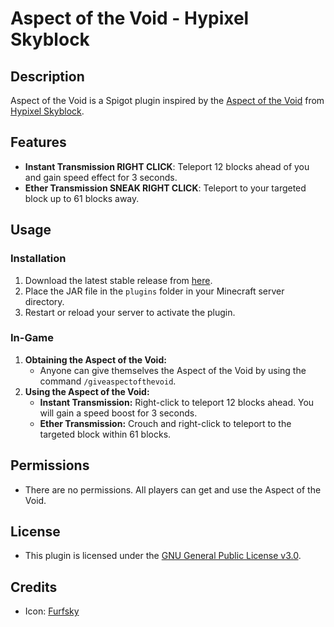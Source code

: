 # Aspect of the Void - Hypixel Skyblock

## Description
Aspect of the Void is a Spigot plugin inspired by the [Aspect of the Void](https://wiki.hypixel.net/Aspect_Of_The_Void) from [Hypixel Skyblock](https://wiki.hypixel.net/Main_Page).

## Features
- **Instant Transmission RIGHT CLICK**: Teleport 12 blocks ahead of you and gain speed effect for 3 seconds.
- **Ether Transmission SNEAK RIGHT CLICK**: Teleport to your targeted block up to 61 blocks away.

## Usage
### Installation
1. Download the latest stable release from [here](https://github.com/VermeilChan/AspectoftheVoid/releases/latest).
2. Place the JAR file in the `plugins` folder in your Minecraft server directory.
3. Restart or reload your server to activate the plugin.

### In-Game
1. **Obtaining the Aspect of the Void:**
   - Anyone can give themselves the Aspect of the Void by using the command `/giveaspectofthevoid`.
2. **Using the Aspect of the Void:**
   - **Instant Transmission:** Right-click to teleport 12 blocks ahead. You will gain a speed boost for 3 seconds.
   - **Ether Transmission:** Crouch and right-click to teleport to the targeted block within 61 blocks.

## Permissions
- There are no permissions. All players can get and use the Aspect of the Void.

## License
- This plugin is licensed under the [GNU General Public License v3.0](LICENSE).

## Credits
- Icon: [Furfsky](https://furfsky.net/)
